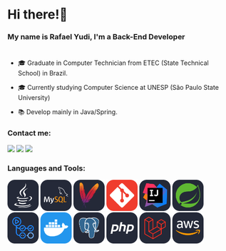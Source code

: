 <h1 >Hi there!👋</h1>
<h3>My name is Rafael Yudi, I'm a Back-End Developer</h3>
<h1></h1>

- 🎓 Graduate in Computer Technician from ETEC (State Technical School) in Brazil.

- 🎓 Currently studying Computer Science at UNESP (São Paulo State University)

- 📚 Develop mainly in Java/Spring.

<h3 align="left">Contact me:</h3>
<div> 
  <a href="https://www.linkedin.com/in/rafael-yudi-tanaka-martines-ab7061269/" target="_blank"><img src="https://img.shields.io/badge/-LinkedIn-%230077B5?style=for-the-badge&logo=linkedin&logoColor=white" target="_blank"></a> 
	<a href = "mailto:rafael.tanaka@unesp.br"><img src="https://img.shields.io/badge/-Gmail-%23333?style=for-the-badge&logo=gmail&logoColor=white" target="_blank"></a>
  <a href="https://www.instagram.com/rafayudi_/" target="_blank"><img src="https://img.shields.io/badge/-Instagram-%23E4405F?style=for-the-badge&logo=instagram&logoColor=white" target="_blank"></a>
  
<p>
<h3 align="left">Languages and Tools:</h3>
<p align="left">
  <img src = "https://github.com/tandpfun/skill-icons/blob/main/icons/Java-Dark.svg" width=70/>
  <img src = "https://github.com/tandpfun/skill-icons/blob/main/icons/MySQL-Dark.svg" width=70/>
  <img src = "https://github.com/tandpfun/skill-icons/blob/main/icons/Maven-Dark.svg" width=70/>
  <img src = "https://github.com/tandpfun/skill-icons/blob/main/icons/Git.svg" width=70/>
  <img src = "https://github.com/tandpfun/skill-icons/blob/main/icons/Idea-Dark.svg" width=70/>
  <img src = "https://github.com/tandpfun/skill-icons/blob/main/icons/Spring-Dark.svg" width=70/>
  <img src = "https://github.com/tandpfun/skill-icons/blob/main/icons/GithubActions-Dark.svg" width=70/>
  <img src = "https://github.com/tandpfun/skill-icons/blob/main/icons/Docker.svg" width=70/>
  <img src = "https://github.com/tandpfun/skill-icons/blob/main/icons/PostgreSQL-Dark.svg" width=70/>
   <img src = "https://github.com/tandpfun/skill-icons/blob/main/icons/PHP-Dark.svg" width=70/>
   <img src = "https://github.com/tandpfun/skill-icons/blob/main/icons/Laravel-Dark.svg" width=70/>
   <img src = "https://github.com/tandpfun/skill-icons/blob/main/icons/AWS-Dark.svg" width=70/>

</p>

</p>
